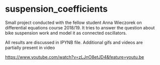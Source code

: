 # suspension_coefficients
Small project conducted with the fellow student Anna Wieczorek on differential equations course 2018/19. It tries to answer the question about bike suspension work and model it as connected oscillators.

All results are discussed in IPYNB file. Additional gifs and videos are partially present in video

https://www.youtube.com/watch?v=zLJnO8etJD4&feature=youtu.be
